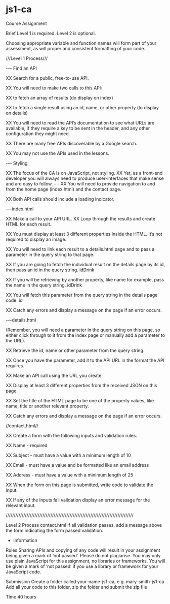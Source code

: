 # js1-ca


Course Assignment




Brief
Level 1 is required.
Level 2 is optional.




Choosing appropriate variable and function names will form part of your assessment, as will proper and consistent formatting of your code.






///Level 1 Process///


--- Find an API 

XX Search for a public, free-to-use API.

XX You will need to make two calls to this API:

XX to fetch an array of results (do display on index)

XX to fetch a single result using an id, name, or other property (to display on details)

XX You will need to read the API’s documentation to see what URLs are available, if they require a key to be sent in the header, and any other configuration they might need.

XX There are many free APIs discoverable by a Google search.

XX You may not use the APIs used in the lessons.



--- Styling

XX The focus of the CA is on JavaScript, not styling. 
XX Yet, as a front-end developer you will always need to produce user-interfaces that make sense and are easy to follow. - - 
XX You will need to provide navigation to and from the home page (index.html) and the contact page.

XX Both API calls should include a loading indicator.



---index.html

XX Make a call to your API URL. 
XX Loop through the results and create HTML for each result.

XX You must display at least 3 different properties inside the HTML. It’s not required to display an image.

XX You will need to link each result to a details.html page and to pass a parameter in the query string to that page. 

XX If you are going to fetch the individual result on the details page by its id, then pass an id in the query string. 
idDrink

XX If you will be retrieving by another property, like name for example, pass the name in the query string.
idDrink

XX You will fetch this parameter from the query string in the details page code. id

XX Catch any errors and display a message on the page if an error occurs.

---details.html

(Remember, you will need a parameter in the query string on this page, so either click through to it from the index page or manually add a parameter to the URL).

XX Retrieve the id, name or other parameter from the query string.

XX Once you have the parameter, add it to the API URL in the format the API requires. 

XX Make an API call using the URL you create. 

XX Display at least 3 different properties from the received JSON on this page.

XX Set the title of the HTML page to be one of the property values, like name, title or another relevant property.

XX Catch any errors and display a message on the page if an error occurs.





//contact.html//

XX Create a form with the following inputs and validation rules.

XX Name - required



XX Subject - must have a value with a minimum length of 10



XX Email - must have a value and be formatted like an email address




XX Address - must have a value with a minimum length of 25



XX When the form on this page is submitted, write code to validate the input. 

XX If any of the inputs fail validation display an error message for the relevant input.


////////////////////////////////////////////////////////////////////////////////

Level 2 Process
contact.html
If all validation passes, add a message above the form indicating the form passed validation.

- Information

Rules
Sharing APIs and copying of any code will result in your assignment being given a mark of ‘not passed’. Please do not plagiarise.
You may only use plain JavaScript for this assignment, no libraries or frameworks. You will be given a mark of ‘not passed’ if you use a library or framework for your JavaScript code.

Submission
Create a folder called your-name-js1-ca, e.g. mary-smith-js1-ca
Add all your code to this folder, zip the folder and submit the zip file

Time
40 hours